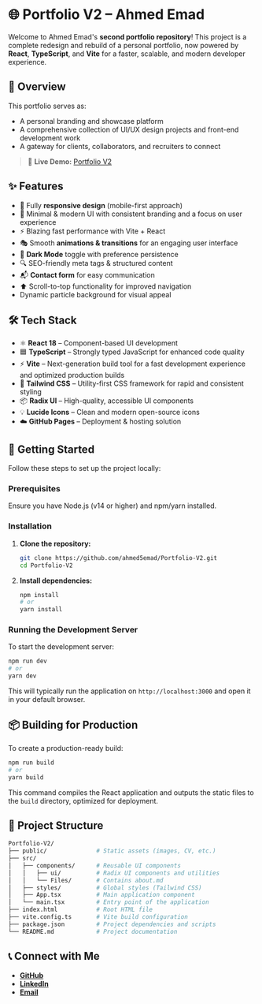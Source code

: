 # 🌐 Portfolio V2 – Ahmed Emad

Welcome to Ahmed Emad's **second portfolio repository**! This project is a complete redesign and rebuild of a personal portfolio, now powered by **React**, **TypeScript**, and **Vite** for a faster, scalable, and modern developer experience.

## 📌 Overview

This portfolio serves as:
- A personal branding and showcase platform
- A comprehensive collection of UI/UX design projects and front-end development work
- A gateway for clients, collaborators, and recruiters to connect

> 🚀 **Live Demo:** [Portfolio V2](https://ahmed5emad.github.io/Portfolio-V2)

## ✨ Features

- 📱 Fully **responsive design** (mobile-first approach)
- 🎨 Minimal & modern UI with consistent branding and a focus on user experience
- ⚡ Blazing fast performance with Vite + React
- 🎭 Smooth **animations & transitions** for an engaging user interface
- 🌙 **Dark Mode** toggle with preference persistence
- 🔍 SEO-friendly meta tags & structured content
- 📬 **Contact form** for easy communication
- ⬆️ Scroll-to-top functionality for improved navigation
- Dynamic particle background for visual appeal

## 🛠️ Tech Stack

- ⚛️ **React 18** – Component-based UI development
- 🟦 **TypeScript** – Strongly typed JavaScript for enhanced code quality
- ⚡ **Vite** – Next-generation build tool for a fast development experience and optimized production builds
- 🎨 **Tailwind CSS** – Utility-first CSS framework for rapid and consistent styling
- 📦 **Radix UI** – High-quality, accessible UI components
- 💡 **Lucide Icons** – Clean and modern open-source icons
- ☁️ **GitHub Pages** – Deployment & hosting solution

## 🚀 Getting Started

Follow these steps to set up the project locally:

### Prerequisites

Ensure you have Node.js (v14 or higher) and npm/yarn installed.

### Installation

1.  **Clone the repository:**
    ```bash
    git clone https://github.com/ahmed5emad/Portfolio-V2.git
    cd Portfolio-V2
    ```
2.  **Install dependencies:**
    ```bash
    npm install
    # or
    yarn install
    ```

### Running the Development Server

To start the development server:
```bash
npm run dev
# or
yarn dev
```
This will typically run the application on `http://localhost:3000` and open it in your default browser.

## 📦 Building for Production

To create a production-ready build:
```bash
npm run build
# or
yarn build
```
This command compiles the React application and outputs the static files to the `build` directory, optimized for deployment.

## 📂 Project Structure

```bash
Portfolio-V2/
├── public/              # Static assets (images, CV, etc.)
├── src/
│   ├── components/      # Reusable UI components
│   │   ├── ui/          # Radix UI components and utilities
│   │   └── Files/       # Contains about.md
│   ├── styles/          # Global styles (Tailwind CSS) 
│   ├── App.tsx          # Main application component
│   └── main.tsx         # Entry point of the application
├── index.html           # Root HTML file
├── vite.config.ts       # Vite build configuration
├── package.json         # Project dependencies and scripts
└── README.md            # Project documentation
```

## 📞 Connect with Me

-   [**GitHub**](https://github.com/ahmed5emad)
-   [**LinkedIn**](https://www.linkedin.com/in/ahmed-emad-258356353)
-   [**Email**](mailto:ahmed2077emad@gmail.com)